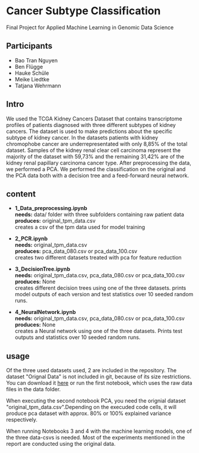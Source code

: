 # Cancer Subtype Classification

Final Project for
Applied Machine Learning in Genomic Data Science

## Participants
- Bao Tran Nguyen
- Ben Flügge
- Hauke Schüle
- Meike Liedtke
- Tatjana Wehrmann

## Intro
We used the TCGA Kidney Cancers Dataset that contains transcriptome profiles of patients diagnosed with three
different subtypes of kidney cancers. The dataset is used to make predictions about the specific subtype of kidney cancer.
In the datasets patients with kidney chromophobe cancer are underrepresentated with only 8,85% of the total dataset. Samples of the kidney renal clear cell carcinoma represent the majority of the dataset with 59,73% and the remaining 31,42% are of the kidney renal papillary carcinoma cancer type.
After preprocessing the data, we performed a PCA. We performed the classification on the original and the PCA data both with a decision tree and a feed-forward neural network.

## content

- **1_Data_preprocessing.ipynb**  
**needs:** data/ folder with three subfolders containing raw patient data  
**produces:** original_tpm_data.csv  
creates a csv of the tpm data used for model training

- **2_PCR.ipynb**  
**needs:** original_tpm_data.csv  
**produces:** pca_data_080.csv or pca_data_100.csv  
creates two different datasets treated with pca for feature reduction

- **3_DecisionTree.ipynb**  
**needs:** original_tpm_data.csv, pca_data_080.csv or pca_data_100.csv    
**produces:** None  
creates different decision trees using one of the three datasets. prints model outputs of each version and test statistics over 10 seeded random runs.

- **4_NeuralNetwork.ipynb**  
**needs:** original_tpm_data.csv, pca_data_080.csv or pca_data_100.csv    
**produces:** None  
creates a Neural network using one of the three datasets. Prints test outputs and statistics over 10 seeded random runs.

## usage

Of the three used datasets used, 2 are included in the repository. The dataset "Orignal Data" is not included in git, because of its size restrictions. You can download it [here](https://1drv.ms/u/s!ArCCSMcsPLPhyUX-HYHqGYIx8Q6Z?e=8eLGO0) or run the first notebook, which uses the raw data files in the data folder.

When executing the second notebook PCA, you need the orignial dataset "original_tpm_data.csv".Depending on the execuded code cells, it will produce pca dataset with approx. 80% or 100% explained variance respectively.

When running Notebooks 3 and 4 with the machine learning models, one of the three data-csvs is needed. Most of the experiments mentioned in the report are conducted using the original data.